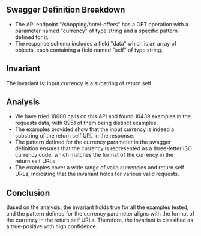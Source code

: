 ## Swagger Definition Breakdown
- The API endpoint "/shopping/hotel-offers" has a GET operation with a parameter named "currency" of type string and a specific pattern defined for it.
- The response schema includes a field "data" which is an array of objects, each containing a field named "self" of type string.

## Invariant
The invariant is: input.currency is a substring of return.self

## Analysis
- We have tried 10000 calls on this API and found 10439 examples in the requests data, with 8951 of them being distinct examples.
- The examples provided show that the input currency is indeed a substring of the return self URL in the response.
- The pattern defined for the currency parameter in the swagger definition ensures that the currency is represented as a three-letter ISO currency code, which matches the format of the currency in the return.self URLs.
- The examples cover a wide range of valid currencies and return.self URLs, indicating that the invariant holds for various valid requests.

## Conclusion
Based on the analysis, the invariant holds true for all the examples tested, and the pattern defined for the currency parameter aligns with the format of the currency in the return.self URLs. Therefore, the invariant is classified as a true-positive with high confidence.
